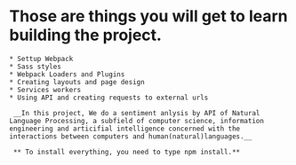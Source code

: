 # Those are things you will get to learn building the project. 

    * Settup Webpack
    * Sass styles
    * Webpack Loaders and Plugins
    * Creating layouts and page design
    * Services workers
    * Using API and creating requests to external urls

     __In this project, We do a sentiment anlysis by API of Natural Language Processing, a subfield of computer science, information engineering and articifial intelligence concerned with the interactions between computers and human(natural)languages.__

     ** To install everything, you need to type npm install.**
